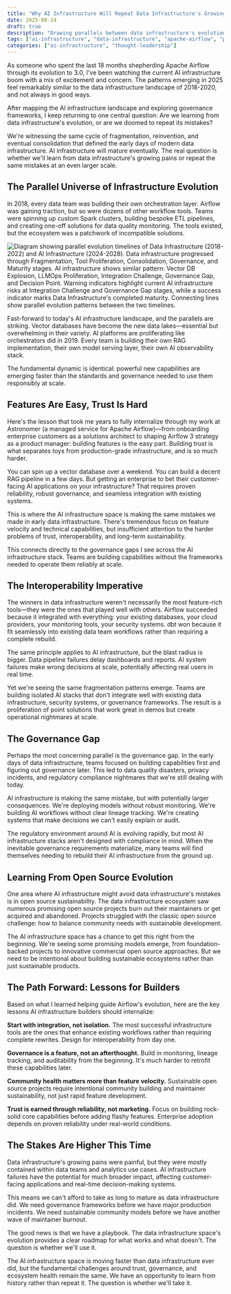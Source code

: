 ```yaml
---
title: "Why AI Infrastructure Will Repeat Data Infrastructure's Growing Pains (And What We Can Do About It)"
date: 2025-08-24
draft: true
description: "Drawing parallels between data infrastructure's evolution and today's AI infrastructure challenges, exploring why features are easy but trust is hard, and what we can learn from Apache Airflow's journey to guide AI infrastructure maturation."
tags: ["ai-infrastructure", "data-infrastructure", "apache-airflow", "product-strategy", "open-source", "enterprise-adoption"]
categories: ["ai-infrastructure", "thought-leadership"]
---
```

As someone who spent the last 18 months shepherding Apache Airflow through its evolution to 3.0, I've been watching the current AI infrastructure boom with a mix of excitement and concern. The patterns emerging in 2025 feel remarkably similar to the data infrastructure landscape of 2018-2020, and not always in good ways.

After mapping the AI infrastructure landscape and exploring governance frameworks, I keep returning to one central question: Are we learning from data infrastructure's evolution, or are we doomed to repeat its mistakes?

We're witnessing the same cycle of fragmentation, reinvention, and eventual consolidation that defined the early days of modern data infrastructure. AI infrastructure will mature eventually. The real question is whether we'll learn from data infrastructure's growing pains or repeat the same mistakes at an even larger scale.

## The Parallel Universe of Infrastructure Evolution

In 2018, every data team was building their own orchestration layer. Airflow was gaining traction, but so were dozens of other workflow tools. Teams were spinning up custom Spark clusters, building bespoke ETL pipelines, and creating one-off solutions for data quality monitoring. The tools existed, but the ecosystem was a patchwork of incompatible solutions.

![Diagram showing parallel evolution timelines of Data Infrastructure (2018-2022) and AI Infrastructure (2024-2028). Data infrastructure progressed through Fragmentation, Tool Proliferation, Consolidation, Governance, and Maturity stages. AI infrastructure shows similar pattern: Vector DB Explosion, LLMOps Proliferation, Integration Challenge, Governance Gap, and Decision Point. Warning indicators highlight current AI infrastructure risks at Integration Challenge and Governance Gap stages, while a success indicator marks Data Infrastructure's completed maturity. Connecting lines show parallel evolution patterns between the two timelines.](parallel-development-cycles.png "Infrastructure evolution follows predictable patterns. Data infrastructure's 2018-2022 journey from fragmentation to maturity mirrors AI infrastructure's current trajectory. We're approaching the critical governance gap phase—the same inflection point where data infrastructure teams faced their biggest challenges.")

Fast-forward to today's AI infrastructure landscape, and the parallels are striking. Vector databases have become the new data lakes—essential but overwhelming in their variety. AI platforms are proliferating like orchestrators did in 2019. Every team is building their own RAG implementation, their own model serving layer, their own AI observability stack.

The fundamental dynamic is identical: powerful new capabilities are emerging faster than the standards and governance needed to use them responsibly at scale.

## Features Are Easy, Trust Is Hard

Here's the lesson that took me years to fully internalize through my work at Astronomer (a managed service for Apache Airflow)—from onboarding enterprise customers as a solutions architect to shaping Airflow 3 strategy as a product manager: building features is the easy part. Building trust is what separates toys from production-grade infrastructure, and is so much harder.

You can spin up a vector database over a weekend. You can build a decent RAG pipeline in a few days. But getting an enterprise to bet their customer-facing AI applications on your infrastructure? That requires proven reliability, robust governance, and seamless integration with existing systems.

This is where the AI infrastructure space is making the same mistakes we made in early data infrastructure. There's tremendous focus on feature velocity and technical capabilities, but insufficient attention to the harder problems of trust, interoperability, and long-term sustainability.

This connects directly to the governance gaps I see across the AI infrastructure stack. Teams are building capabilities without the frameworks needed to operate them reliably at scale.

## The Interoperability Imperative

The winners in data infrastructure weren't necessarily the most feature-rich tools—they were the ones that played well with others. Airflow succeeded because it integrated with everything: your existing databases, your cloud providers, your monitoring tools, your security systems. dbt won because it fit seamlessly into existing data team workflows rather than requiring a complete rebuild.

The same principle applies to AI infrastructure, but the blast radius is bigger. Data pipeline failures delay dashboards and reports. AI system failures make wrong decisions at scale, potentially affecting real users in real time.

Yet we're seeing the same fragmentation patterns emerge. Teams are building isolated AI stacks that don't integrate well with existing data infrastructure, security systems, or governance frameworks. The result is a proliferation of point solutions that work great in demos but create operational nightmares at scale.

## The Governance Gap

Perhaps the most concerning parallel is the governance gap. In the early days of data infrastructure, teams focused on building capabilities first and figuring out governance later. This led to data quality disasters, privacy incidents, and regulatory compliance nightmares that we're still dealing with today.

AI infrastructure is making the same mistake, but with potentially larger consequences. We're deploying models without robust monitoring. We're building AI workflows without clear lineage tracking. We're creating systems that make decisions we can't easily explain or audit.

The regulatory environment around AI is evolving rapidly, but most AI infrastructure stacks aren't designed with compliance in mind. When the inevitable governance requirements materialize, many teams will find themselves needing to rebuild their AI infrastructure from the ground up.

## Learning From Open Source Evolution

One area where AI infrastructure might avoid data infrastructure's mistakes is in open source sustainability. The data infrastructure ecosystem saw numerous promising open source projects burn out their maintainers or get acquired and abandoned. Projects struggled with the classic open source challenge: how to balance community needs with sustainable development.

The AI infrastructure space has a chance to get this right from the beginning. We're seeing some promising models emerge, from foundation-backed projects to innovative commercial open source approaches. But we need to be intentional about building sustainable ecosystems rather than just sustainable products.

## The Path Forward: Lessons for Builders

Based on what I learned helping guide Airflow's evolution, here are the key lessons AI infrastructure builders should internalize:

**Start with integration, not isolation.** The most successful infrastructure tools are the ones that enhance existing workflows rather than requiring complete rewrites. Design for interoperability from day one.

**Governance is a feature, not an afterthought.** Build in monitoring, lineage tracking, and auditability from the beginning. It's much harder to retrofit these capabilities later.

**Community health matters more than feature velocity.** Sustainable open source projects require intentional community building and maintainer sustainability, not just rapid feature development.

**Trust is earned through reliability, not marketing.** Focus on building rock-solid core capabilities before adding flashy features. Enterprise adoption depends on proven reliability under real-world conditions.

## The Stakes Are Higher This Time

Data infrastructure's growing pains were painful, but they were mostly contained within data teams and analytics use cases. AI infrastructure failures have the potential for much broader impact, affecting customer-facing applications and real-time decision-making systems.

This means we can't afford to take as long to mature as data infrastructure did. We need governance frameworks before we have major production incidents. We need sustainable community models before we have another wave of maintainer burnout.

The good news is that we have a playbook. The data infrastructure space's evolution provides a clear roadmap for what works and what doesn't. The question is whether we'll use it.

The AI infrastructure space is moving faster than data infrastructure ever did, but the fundamental challenges around trust, governance, and ecosystem health remain the same. We have an opportunity to learn from history rather than repeat it. The question is whether we'll take it.
